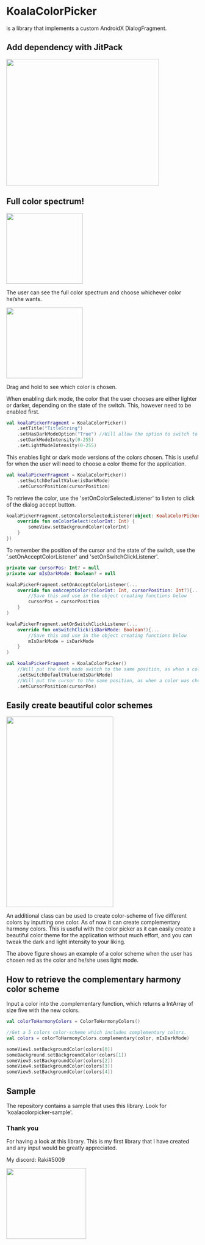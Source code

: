 # KoalaColorPicker
is a library that implements a custom AndroidX DialogFragment.

## Add dependency with JitPack

<img src="https://i.imgur.com/pflwQKV.png" data-canonical-src="https://i.imgur.com/pflwQKV.png"
width="400" height="331" />


## Full color spectrum!

<img src="https://imgur.com/r8cOkea.png" data-canonical-src="https://imgur.com/r8cOkea.png"
width="200" height="185" />

The user can see the full color spectrum and choose whichever color he/she wants.

<img src="https://imgur.com/rvPpNfp.png" data-canonical-src="https://imgur.com/rvPpNfp.png"
width="200" height="185" />

Drag and hold to see which color is chosen.


When enabling dark mode, the color that the user chooses are either lighter or darker, depending on the state of the switch.
This, however need to be enabled first.

```kotlin
val koalaPickerFragment = KoalaColorPicker()
	.setTitle("TitleString")
	.setHasDarkModeOption("True") //Will allow the option to switch to dark mode
	.setDarkModeIntensity(0-255)
	.setLightModeIntensity(0-255)
```


This enables light or dark mode versions of the colors chosen. This is useful for when the user will need to choose a color theme for the application.

```kotlin
val koalaPickerFragment = KoalaColorPicker()
	.setSwitchDefaultValue(isDarkMode)
	.setCursorPosition(cursorPosition)
```


To retrieve the color, use the 'setOnColorSelectedListener' to listen to click of the dialog accept button.

```kotlin
koalaPickerFragment.setOnColorSelectedListener(object: KoalaColorPicker.OnColorSelectListener{
    override fun onColorSelect(colorInt: Int) {
        someView.setBackgroundColor(colorInt)
    }
})
```


To remember the position of the cursor and the state of the switch, use the '.setOnAcceptColorListener' and 'setOnSwitchClickListener'.

```kotlin
private var cursorPos: Int? = null
private var mIsDarkMode: Boolean? = null

koalaPickerFragment.setOnAcceptColorListener(...
	override fun onAcceptColor(colorInt: Int, cursorPosition: Int?){...
		//Save this and use in the object creating functions below
		cursorPos = cursorPosition
	}
)

koalaPickerFragment.setOnSwitchClickListener(...
	override fun onSwitchClick(isDarkMode: Boolean?){...
		//Save this and use in the object creating functions below
		mIsDarkMode = isDarkMode
	}
)

val koalaPickerFragment = KoalaColorPicker()
	//Will put the dark mode switch to the same position, as when a color was chosen.
	.setSwitchDefaultValue(mIsDarkMode)
	//Will put the cursor to the same position, as when a color was chosen.
	.setCursorPosition(cursorPos)
```

## Easily create beautiful color schemes

<img src="https://imgur.com/hAaZ2p3.png" data-canonical-src="https://imgur.com/hAaZ2p3.png"
width="280" height="498" />

An additional class can be used to create color-scheme of five different colors by inputting one color. As of now it can create complementary harmony colors.
This is useful with the color picker as it can easily create a beautiful color theme for the application without much effort, and you can tweak the dark and light intensity to your liking.

The above figure shows an example of a color scheme when the user has chosen red as the color and he/she uses light mode.


## How to retrieve the complementary harmony color scheme

Input a color into the .complementary function, which returns a IntArray of size five with the new colors.

```kotlin
val colorToHarmonyColors = ColorToHarmonyColors()

//Get a 5 colors color-scheme which includes complementary colors.
val colors = colorToHarmonyColors.complementary(color, mIsDarkMode)

someView1.setBackgroundColor(colors[0])
someBackground.setBackgroundColor(colors[1])
someView3.setBackgroundColor(colors[2])
someView4.setBackgroundColor(colors[3])
someView5.setBackgroundColor(colors[4])
```

## Sample

The repository contains a sample that uses this library. Look for 'koalacolorpicker-sample'.

### Thank you

For having a look at this library. This is my first library that I have created and any input would be greatly appreciated.

My discord: Raki#5009

<img src="https://imgur.com/jQ4c3Sx.png" data-canonical-src="https://imgur.com/jQ4c3Sx.png"
width="209" height="185" />